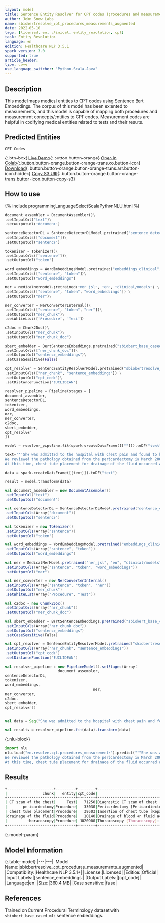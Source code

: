 ```yaml
---
layout: model
title: Sentence Entity Resolver for CPT codes (procedures and measurements) - Augmented
author: John Snow Labs
name: sbiobertresolve_cpt_procedures_measurements_augmented
date: 2022-05-10
tags: [licensed, en, clinical, entity_resolution, cpt]
task: Entity Resolution
language: en
edition: Healthcare NLP 3.5.1
spark_version: 3.0
supported: true
article_header:
type: cover
use_language_switcher: "Python-Scala-Java"
---
```



## Description


This model maps medical entities to CPT codes using Sentence Bert Embeddings. The corpus of this model has been extented to measurements, and this model is capable of mapping both procedures and measurement concepts/entities to CPT codes. Measurement codes are helpful in codifying medical entities related to tests and their results.


## Predicted Entities


`CPT Codes`


{:.btn-box}
[Live Demo](https://demo.johnsnowlabs.com/healthcare/ER_CPT/){:.button.button-orange}
[Open in Colab](https://colab.research.google.com/github/JohnSnowLabs/spark-nlp-workshop/blob/master/tutorials/streamlit_notebooks/healthcare/ER_CPT.ipynb){:.button.button-orange.button-orange-trans.co.button-icon}
[Download](https://s3.amazonaws.com/auxdata.johnsnowlabs.com/clinical/models/sbiobertresolve_cpt_procedures_measurements_augmented_en_3.5.1_3.0_1652168576968.zip){:.button.button-orange.button-orange-trans.arr.button-icon.hidden}
[Copy S3 URI](s3://auxdata.johnsnowlabs.com/clinical/models/sbiobertresolve_cpt_procedures_measurements_augmented_en_3.5.1_3.0_1652168576968.zip){:.button.button-orange.button-orange-trans.button-icon.button-copy-s3}


## How to use

<div class="tabs-box" markdown="1">
{% include programmingLanguageSelectScalaPythonNLU.html %}

```python
document_assembler = DocumentAssembler()\
.setInputCol("text")\
.setOutputCol("document")

sentenceDetectorDL = SentenceDetectorDLModel.pretrained("sentence_detector_dl_healthcare", "en", "clinical/models") \
.setInputCols(["document"])\
.setOutputCol("sentence")

tokenizer = Tokenizer()\
.setInputCols(["sentence"])\
.setOutputCol("token")

word_embeddings = WordEmbeddingsModel.pretrained("embeddings_clinical", "en", "clinical/models")\
.setInputCols(["sentence", "token"])\
.setOutputCol("word_embeddings")

ner = MedicalNerModel.pretrained("ner_jsl", "en", "clinical/models") \
.setInputCols(["sentence", "token", "word_embeddings"]) \
.setOutputCol("ner")\

ner_converter = NerConverterInternal()\
.setInputCols(["sentence", "token", "ner"])\
.setOutputCol("ner_chunk")\
.setWhiteList(["Procedure", "Test"])

c2doc = Chunk2Doc()\
.setInputCols("ner_chunk")\
.setOutputCol("ner_chunk_doc") 

sbert_embedder = BertSentenceEmbeddings.pretrained("sbiobert_base_cased_mli", "en","clinical/models")\
.setInputCols(["ner_chunk_doc"])\
.setOutputCol("sentence_embeddings")\
.setCaseSensitive(False)

cpt_resolver = SentenceEntityResolverModel.pretrained("sbiobertresolve_cpt_procedures_measurements_augmented", "en", "clinical/models")\
.setInputCols(["ner_chunk", "sentence_embeddings"]) \
.setOutputCol("cpt_code")\
.setDistanceFunction("EUCLIDEAN")

resolver_pipeline = Pipeline(stages = [
document_assembler,
sentenceDetectorDL,
tokenizer,
word_embeddings,
ner,
ner_converter,
c2doc,
sbert_embedder,
cpt_resolver
])

model = resolver_pipeline.fit(spark.createDataFrame([[""]]).toDF("text"))

text='''She was admitted to the hospital with chest pain and found to have bilateral pleural effusion, the right greater than the left. CT scan of the chest also revealed a large mediastinal lymph node. 
We reviewed the pathology obtained from the pericardectomy in March 2006, which was diagnostic of mesothelioma. 
At this time, chest tube placement for drainage of the fluid occurred and thoracoscopy, which were performed, which revealed epithelioid malignant mesothelioma.'''

data = spark.createDataFrame([[text]]).toDF("text")

result = model.transform(data)
```
```scala
val document_assembler = new DocumentAssembler()
.setInputCol("text")
.setOutputCol("document")

val sentenceDetectorDL = SentenceDetectorDLModel.pretrained("sentence_detector_dl_healthcare", "en", "clinical/models")
.setInputCols(Array("document"))
.setOutputCol("sentence")

val tokenizer = new Tokenizer()
.setInputCols(Array("sentence"))
.setOutputCol("token")

val word_embeddings = WordEmbeddingsModel.pretrained("embeddings_clinical", "en", "clinical/models")
.setInputCols(Array("sentence", "token"))
.setOutputCol("word_embeddings")

val ner = MedicalNerModel.pretrained("ner_jsl", "en", "clinical/models")
.setInputCols(Array("sentence", "token", "word_embeddings"))
.setOutputCol("ner")

val ner_converter = new NerConverterInternal()
.setInputCols(Array("sentence", "token", "ner"))
.setOutputCol("ner_chunk")
.setWhiteList(Array("Procedure", "Test"))

val c2doc = new Chunk2Doc()
.setInputCols(Array("ner_chunk"))
.setOutputCol("ner_chunk_doc") 

val sbert_embedder = BertSentenceEmbeddings.pretrained("sbiobert_base_cased_mli", "en", "clinical/models")
.setInputCols(Array("ner_chunk_doc"))
.setOutputCol("sentence_embeddings")
.setCaseSensitive(False)

val cpt_resolver = SentenceEntityResolverModel.pretrained("sbiobertresolve_cpt_procedures_measurements_augmented", "en", "clinical/models")
.setInputCols(Array("ner_chunk", "sentence_embeddings"))
.setOutputCol("cpt_code")
.setDistanceFunction("EUCLIDEAN")

val resolver_pipeline = new PipelineModel().setStages(Array(
					    document_assembler, 
sentenceDetectorDL, 
tokenizer, 
word_embeddings, 
	                                    ner, 
ner_converter,  
c2doc, 
sbert_embedder, 
cpt_resolver))


val data = Seq("She was admitted to the hospital with chest pain and found to have bilateral pleural effusion, the right greater than the left. CT scan of the chest also revealed a large mediastinal lymph node. We reviewed the pathology obtained from the pericardectomy in March 2006, which was diagnostic of mesothelioma. At this time, chest tube placement for drainage of the fluid occurred and thoracoscopy, which were performed, which revealed epithelioid malignant mesothelioma.").toDS.toDF("text")

val results = resolver_pipeline.fit(data).transform(data)
```


{:.nlu-block}
```python
import nlu
nlu.load("en.resolve.cpt.procedures_measurements").predict("""She was admitted to the hospital with chest pain and found to have bilateral pleural effusion, the right greater than the left. CT scan of the chest also revealed a large mediastinal lymph node. 
We reviewed the pathology obtained from the pericardectomy in March 2006, which was diagnostic of mesothelioma. 
At this time, chest tube placement for drainage of the fluid occurred and thoracoscopy, which were performed, which revealed epithelioid malignant mesothelioma.""")
```

</div>


## Results


```bash
+---------------------+---------+--------+----------------------------------------------------------------------------------------------------+----------------------------------------------------------------------------------------------------+
|                chunk|   entity|cpt_code|                                                                                   all_k_resolutions|                                                                                         all_k_codes|
+---------------------+---------+--------+----------------------------------------------------------------------------------------------------+----------------------------------------------------------------------------------------------------+
| CT scan of the chest|     Test|   71250|Diagnostic CT scan of chest [Computed tomography, thorax, diagnostic; without contrast material]:...|71250:::70490:::76497:::71260:::74150:::70486:::73200:::70480:::77014:::73700:::71270:::70491:::7...|
|       pericardectomy|Procedure|   33030|Pericardectomy [Pericardiectomy, subtotal or complete; without cardiopulmonary bypass]:::Pericard...|33030:::33020:::64746:::49250:::27350:::68520:::32310:::27340:::33025:::32215:::41821:::1005708::...|
| chest tube placement|Procedure|   39503|Insertion of chest tube [Repair, neonatal diaphragmatic hernia, with or without chest tube insert...|39503:::96440:::32553:::35820:::32100:::36226:::21899:::29200:::0174T:::31502:::31605:::69424:::1...|
|drainage of the fluid|Procedure|   10140|Drainage of blood or fluid accumulation [Incision and drainage of hematoma, seroma or fluid colle...|10140:::40800:::61108:::41006:::62180:::83986:::49082:::27030:::21502:::49323:::32554:::51040:::6...|
|         thoracoscopy|Procedure| 1020900|Thoracoscopy [Thoracoscopy]:::Thoracoscopy, surgical; with control of traumatic hemorrhage | [Hea...|                   1020900:::32654:::32668:::1006014:::35820:::32606:::32555:::31781:::31515:::29200|
+---------------------+---------+--------+----------------------------------------------------------------------------------------------------+----------------------------------------------------------------------------------------------------+


```


{:.model-param}
## Model Information


{:.table-model}
|---|---|
|Model Name:|sbiobertresolve_cpt_procedures_measurements_augmented|
|Compatibility:|Healthcare NLP 3.5.1+|
|License:|Licensed|
|Edition:|Official|
|Input Labels:|[sentence_embeddings]|
|Output Labels:|[cpt_code]|
|Language:|en|
|Size:|360.4 MB|
|Case sensitive:|false|


## References


Trained on Current Procedural Terminology dataset with `sbiobert_base_cased_mli` sentence embeddings.
<!--stackedit_data:
eyJoaXN0b3J5IjpbMzkwMDEwNTIwLDE1Nzc1NjAxMzBdfQ==
-->
